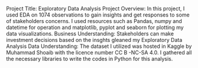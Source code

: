Project Title: 
  Exploratory Data Analysis
Project Overview:
  In this project, I used EDA on 1074 observations to gain insights and get responses to some of stakeholders concerns.  I used 
  resources such as Pandas, numpy and datetime for operation and matplotlib, pyplot and seaborn for plotting my data visualizations. 
Business Understanding:
  Stakeholders can make investment decisions based on the insghts gleaned my Exploratory Data Analysis
Data Understanding:
  The dataset I utilized was hosted in Kaggle by Muhammad Shoaib with the licence number CC B -NC-SA 4.0.  I gathered all the 
  necessary libraries to write the codes in Python for this analysis. 
